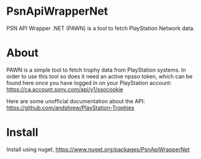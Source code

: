 # PsnApiWrapperNet
PSN API Wrapper .NET (PAWN) is a tool to fetch PlayStation Network data.

# About
PAWN is a simple tool to fetch trophy data from PlayStation systems.
In order to use this tool so does it need an active npsso token,
which can be found here once you have logged in on your PlayStation account: https://ca.account.sony.com/api/v1/ssocookie

Here are some unofficial documentation about the API: https://github.com/andshrew/PlayStation-Trophies

# Install
Install using nuget, https://www.nuget.org/packages/PsnApiWrapperNet
